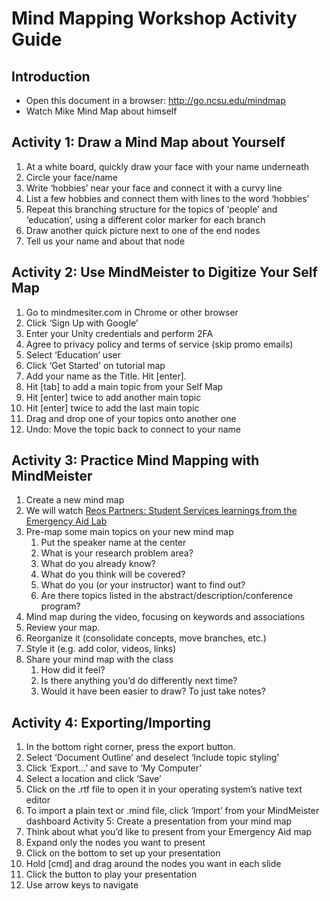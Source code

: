 # Mind Mapping Workshop Activity Guide

## Introduction

- Open this document in a browser: <http://go.ncsu.edu/mindmap>
- Watch Mike Mind Map about himself

## Activity 1: Draw a Mind Map about Yourself

1. At a white board, quickly draw your face with your name underneath
1. Circle your face/name
1. Write ‘hobbies’ near your face and connect it with a curvy line
1. List a few hobbies and connect them with lines to the word ‘hobbies’
1. Repeat this branching structure for the topics of ‘people’ and ‘education’, using a different color marker for each branch
1. Draw another quick picture next to one of the end nodes
1. Tell us your name and about that node

## Activity 2: Use MindMeister to Digitize Your Self Map

1. Go to mindmesiter.com in Chrome or other browser
1. Click ‘Sign Up with Google’
1. Enter your Unity credentials and perform 2FA
1. Agree to privacy policy and terms of service (skip promo emails)
1. Select ‘Education’ user
1. Click ‘Get Started’ on tutorial map
1. Add your name as the Title. Hit [enter].
1. Hit [tab] to add a main topic from your Self Map
1. Hit [enter] twice to add another main topic
1. Hit [enter] twice to add the last main topic
1. Drag and drop one of your topics onto another one
1. Undo: Move the topic back to connect to your name

## Activity 3: Practice Mind Mapping with MindMeister

1. Create a new mind map
1. We will watch [Reos Partners: Student Services learnings from the Emergency Aid Lab](https://www.youtube.com/watch?v=U7gDxOB1sks)
1. Pre-map some main topics on your new mind map
    1. Put the speaker name at the center
    1. What is your research problem area?
    1. What do you already know?
    1. What do you think will be covered?
    1. What do you (or your instructor) want to find out?
    1. Are there topics listed in the abstract/description/conference program?
1. Mind map during the video, focusing on keywords and associations
1. Review your map.
1. Reorganize it (consolidate concepts, move branches, etc.)
1. Style it (e.g. add color, videos, links)
1. Share your mind map with the class
    1. How did it feel?
    1. Is there anything you’d do differently next time?
    1. Would it have been easier to draw? To just take notes?

## Activity 4: Exporting/Importing

1. In the bottom right corner, press the export button.
1. Select ‘Document Outline’ and deselect ‘Include topic styling’
1. Click ‘Export...’ and save to ‘My Computer’
1. Select a location and click ‘Save’
1. Click on the .rtf file to open it in your operating system’s native text editor
1. To import a plain text or .mind file, click ‘Import’ from your MindMeister dashboard
Activity 5: Create a presentation from your mind map
1. Think about what you’d like to present from your Emergency Aid map
1. Expand only the nodes you want to present
1. Click  on the bottom to set up your presentation
1. Hold [cmd] and drag around the nodes you want in each slide
1. Click the  button to play your presentation
1. Use arrow keys to navigate
